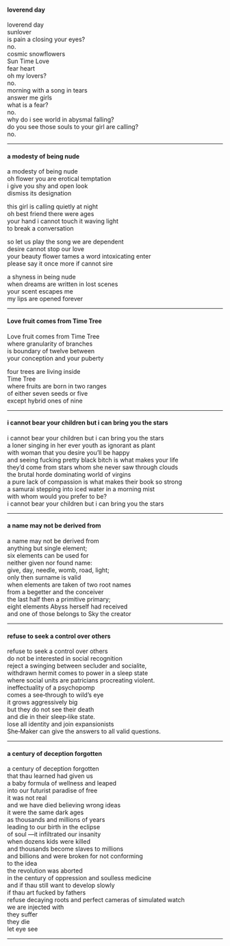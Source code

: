 #### loverend day

loverend day  
sunlover  
is pain a closing your eyes?  
no.  
cosmic snowflowers  
Sun Time Love  
fear heart  
oh my lovers?  
no.  
morning with a song in tears  
answer me girls  
what is a fear?  
no.  
why do i see world in abysmal falling?  
do you see those souls to your girl are calling?  
no.

---


#### a modesty of being nude

a modesty of being nude  
oh flower you are erotical temptation  
i give you shy and open look  
dismiss its designation  

this girl is calling quietly at night  
oh best friend there were ages  
your hand i cannot touch it waving light  
to break a conversation  

so let us play the song we are dependent  
desire cannot stop our love  
your beauty flower tames a word intoxicating enter  
please say it once more if cannot sire  

a shyness in being nude  
when dreams are written in lost scenes  
your scent escapes me  
my lips are opened forever

---


#### Love fruit comes from Time Tree

Love fruit comes from Time Tree  
where granularity of branches  
is boundary of twelve between  
your conception and your puberty  

four trees are living inside  
Time Tree  
where fruits are born in two ranges  
of either seven seeds or five  
except hybrid ones of nine

---


#### i cannot bear your children but i can bring you the stars

i cannot bear your children but i can bring you the stars  
a loner singing in her ever youth as ignorant as plant  
with woman that you desire you’ll be happy  
and seeing fucking pretty black bitch is what makes your life  
they’d come from stars whom she never saw through clouds  
the brutal horde dominating world of virgins  
a pure lack of compassion is what makes their book so strong  
a samurai stepping into iced water in a morning mist  
with whom would you prefer to be?  
i cannot bear your children but i can bring you the stars

---


#### a name may not be derived from

a name may not be derived from  
anything but single element;  
six elements can be used for  
neither given nor found name:  
give, day, needle, womb, road, light;  
only then surname is valid  
when elements are taken of two root names  
from a begetter and the conceiver  
the last half then a primitive primary;  
eight elements Abyss herself had received  
and one of those belongs to Sky the creator

---


#### refuse to seek a control over others

refuse to seek a control over others  
do not be interested in social recognition  
reject a swinging between secluder and socialite,  
withdrawn hermit comes to power in a sleep state  
where social units are patricians procreating violent.  
ineffectuality of a psychopomp  
comes a see‑through to wild’s eye  
it grows aggressively big  
but they do not see their death  
and die in their sleep‑like state.  
lose all identity and join expansionists  
She‑Maker can give the answers to all valid questions.

---


#### a century of deception forgotten

a century of deception forgotten  
that thau learned had given us  
a baby formula of wellness and leaped  
into our futurist paradise of free  
it was not real  
and we have died believing wrong ideas  
it were the same dark ages  
as thousands and millions of years  
leading to our birth in the eclipse  
of soul —it infiltrated our insanity  
when dozens kids were killed  
and thousands become slaves to millions  
and billions and were broken for not conforming  
to the idea  
the revolution was aborted  
in the century of oppression and soulless medicine  
and if thau still want to develop slowly  
if thau art fucked by fathers  
refuse decaying roots and perfect cameras of simulated watch  
we are injected with  
they suffer  
they die  
let eye see

---


